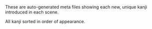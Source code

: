 These are auto-generated meta files showing each new, unique kanji introduced in each scene.

All kanji sorted in order of appearance.